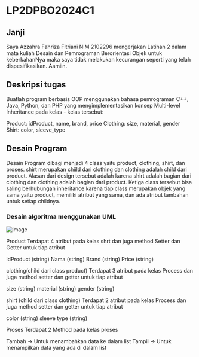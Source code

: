 # LP2DPBO2024C1
## Janji 
Saya Azzahra Fahriza Fitriani NIM 2102296 mengerjakan Latihan 2 dalam mata kuliah Desain dan Pemrograman Berorientasi Objek untuk keberkahanNya maka saya tidak melakukan kecurangan seperti yang telah dispesifikasikan. Aamiin.

## Deskripsi tugas 
Buatlah program berbasis OOP menggunakan bahasa pemrograman C++, Java, Python, dan PHP yang mengimplementasikan konsep Multi-level Inheritance pada kelas - kelas tersebut:

Product: idProduct, name, brand, price
Clothing: size, material, gender
Shirt: color, sleeve_type

## Desain Program 
Desain Program dibagi menjadi 4 class yaitu product, clothing, shirt, dan proses. shirt merupakan chiild dari clothing dan clothing adalah child dari product. Alasan dari design tersebut adalah karena shirt adalah bagian dari clothing dan clothing adalah bagian dari product. Ketiga class tersebut bisa saling berhubungan inheritance karena tiap class merupakan objek yang sama yaitu product, memiliki atribut yang sama, dan ada atribut tambahan untuk setiap childnya.

### Desain algoritma menggunakan UML 
![image](https://github.com/azzahrafahriza/LP2DPBO2024C1/assets/101120742/c27a41d9-cc7a-4607-8ad2-1f9ae61386ad)

Product
Terdapat 4 atribut pada kelas shrt dan juga method Setter dan Getter untuk tiap atribut

idProduct (string)
Nama (string)
Brand (string)
Price (string)


clothing(child dari class product)
Terdapat 3 atribut pada kelas Process dan juga method setter dan getter untuk tiap atribut

size (string)
material (string)
gender (string)


shirt (child dari class clothing)
Terdapat 2 atribut pada kelas Process dan juga method setter dan getter untuk tiap atribut

color (string)
sleeve type (string)

Proses
Terdapat 2 Method pada kelas proses

Tambah -> Untuk menambahkan data ke dalam list
Tampil -> Untuk menampilkan data yang ada di dalam list
